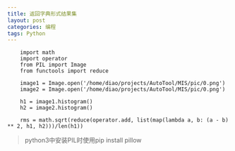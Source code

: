 ```yaml
---
title: 返回字典形式结果集
layout: post
categories: 编程
tags: Python
---
```

		import math
		import operator
		from PIL import Image
		from functools import reduce

		image1 = Image.open('/home/diao/projects/AutoTool/MIS/pic/0.png')
		image2 = Image.open('/home/diao/projects/AutoTool/MIS/pic/0.png')

		h1 = image1.histogram()
		h2 = image2.histogram()

		rms = math.sqrt(reduce(operator.add, list(map(lambda a, b: (a - b) ** 2, h1, h2)))/len(h1))

> python3中安装PIL时使用pip install pillow
